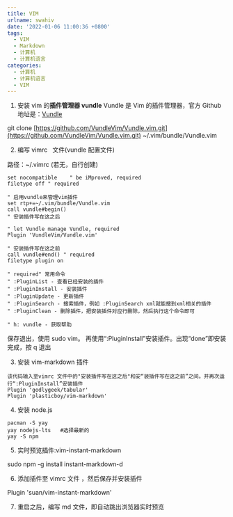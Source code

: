 ```yaml
---
title: VIM
urlname: swahiv
date: '2022-01-06 11:00:36 +0800'
tags:
  - VIM
  - Markdown
  - 计算机
  - 计算机语言
categories:
  - 计算机
  - 计算机语言
  - VIM
---
```


1. 安装 vim 的**插件管理器 vundle**
   Vundle 是 Vim 的插件管理器，官方 Github 地址是：[Vundle](https://link.jianshu.com?t=https://github.com/VundleVim/Vundle.vim)

git clone [https://github.com/VundleVim/Vundle.vim.git](https://github.com/VundleVim/Vundle.vim.git) ~/.vim/bundle/Vundle.vim

2. 编写 vimrc   文件(vundle 配置文件)

路径：~/.vimrc (若无，自行创建)

```
set nocompatible    " be iMproved, required
filetype off " required

" 启用vundle来管理vim插件
set rtp+=~/.vim/bundle/Vundle.vim
call vundle#begin()
" 安装插件写在这之后

" let Vundle manage Vundle, required
Plugin 'VundleVim/Vundle.vim'

" 安装插件写在这之前
call vundle#end() " required
filetype plugin on

" required" 常用命令
" :PluginList - 查看已经安装的插件
" :PluginInstall - 安装插件
" :PluginUpdate - 更新插件
" :PluginSearch - 搜索插件，例如 :PluginSearch xml就能搜到xml相关的插件
" :PluginClean - 删除插件，把安装插件对应行删除，然后执行这个命令即可

" h: vundle - 获取帮助
```

保存退出，使用 sudo vim。
再使用“:PluginInstall”安装插件。出现“done”即安装完成，按 q 退出

3. 安装 vim-markdown 插件

```
该代码输入至vimrc 文件中的"安装插件写在这之后"和安“装插件写在这之前”之间。并再次运行“:PluginInstall”安装插件
Plugin 'godlygeek/tabular'
Plugin 'plasticboy/vim-markdown'
```

4. 安装 node.js

```
pacman -S yay
yay nodejs-lts   #选择最新的
yay -S npm
```

5. 实时预览插件:vim-instant-markdown

sudo npm -g install instant-markdown-d

6. 添加插件至 vimrc 文件 ，然后保存并安装插件

Plugin 'suan/vim-instant-markdown'

7. 重启之后，编写 md 文件，即自动跳出浏览器实时预览
